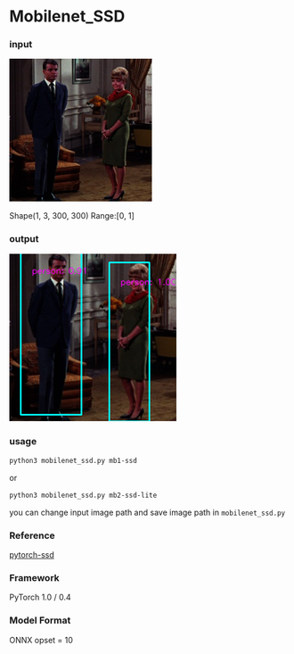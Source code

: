 # Mobilenet_SSD

### input

![input_iamge](couple.jpg)

Shape(1, 3, 300, 300) Range:[0, 1]

### output

![output_image](annotated.png)


### usage

``` bash
python3 mobilenet_ssd.py mb1-ssd
```
or
```bash
python3 mobilenet_ssd.py mb2-ssd-lite
```
you can change input image path and save image path in `mobilenet_ssd.py`


### Reference

[pytorch-ssd](https://github.com/qfgaohao/pytorch-ssd)


### Framework
PyTorch 1.0 / 0.4


### Model Format
ONNX opset = 10
